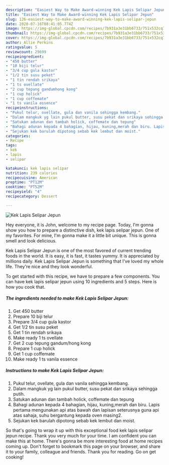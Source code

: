 ```yaml
---
description: "Easiest Way to Make Award-winning Kek Lapis Selipar Jepun"
title: "Easiest Way to Make Award-winning Kek Lapis Selipar Jepun"
slug: 126-easiest-way-to-make-award-winning-kek-lapis-selipar-jepun
date: 2020-07-16T08:41:05.774Z
image: https://img-global.cpcdn.com/recipes/7b931a3e31bb6733/751x532cq70/kek-lapis-selipar-jepun-resipi-foto-utama.jpg
thumbnail: https://img-global.cpcdn.com/recipes/7b931a3e31bb6733/751x532cq70/kek-lapis-selipar-jepun-resipi-foto-utama.jpg
cover: https://img-global.cpcdn.com/recipes/7b931a3e31bb6733/751x532cq70/kek-lapis-selipar-jepun-resipi-foto-utama.jpg
author: Allie Perkins
ratingvalue: 5
reviewcount: 29699
recipeingredient:
- "450 butter"
- "10 biji telur"
- "3/4 cup gula kastor"
- "1/2 tin susu peket"
- "1 tin rendah srikaya"
- "1 ts ovellate"
- "2 cup tepung gandumhong kong"
- "1 cup holick"
- "1 cup coffemate"
- "1 ts vanila essence"
recipeinstructions:
- "Pukul telur, ovellate, gula dan vanila sehingga kembang."
- "Dalam mangkuk yg lain pukul butter, susu pekat dan srikaya sehingga putih."
- "Satukan adunan dan tambah holick, coffemate dan tepung"
- "Bahagi adunan kepada 4 bahagian, hijau, kuning,merah dan biru. Lapis pertama mengunakan api atas bawah dan lapisan seterusnya guna api atas sahaja, suhu bergantung kepada oven masing2."
- "Sejukan kek barulah dipotong sebab kek lembut dan moist."
categories:
- Recipe
tags:
- kek
- lapis
- selipar

katakunci: kek lapis selipar 
nutrition: 239 calories
recipecuisine: American
preptime: "PT12M"
cooktime: "PT52M"
recipeyield: "4"
recipecategory: Dessert

---
```



![Kek Lapis Selipar Jepun](https://img-global.cpcdn.com/recipes/7b931a3e31bb6733/751x532cq70/kek-lapis-selipar-jepun-resipi-foto-utama.jpg)

Hey everyone, it is John, welcome to my recipe page. Today, I'm gonna show you how to prepare a distinctive dish, kek lapis selipar jepun. One of my favorites. For mine, I'm gonna make it a little bit unique. This is gonna smell and look delicious.



Kek Lapis Selipar Jepun is one of the most favored of current trending foods in the world. It is easy, it is fast, it tastes yummy. It is appreciated by millions daily. Kek Lapis Selipar Jepun is something that I've loved my whole life. They're nice and they look wonderful.


To get started with this recipe, we have to prepare a few components. You can have kek lapis selipar jepun using 10 ingredients and 5 steps. Here is how you cook that.

<!--inarticleads1-->

##### The ingredients needed to make Kek Lapis Selipar Jepun:

1. Get 450 butter
1. Prepare 10 biji telur
1. Prepare 3/4 cup gula kastor
1. Get 1/2 tin susu peket
1. Get 1 tin rendah srikaya
1. Make ready 1 ts ovellate
1. Get 2 cup tepung gandum/hong kong
1. Prepare 1 cup holick
1. Get 1 cup coffemate
1. Make ready 1 ts vanila essence




<!--inarticleads2-->

##### Instructions to make Kek Lapis Selipar Jepun:

1. Pukul telur, ovellate, gula dan vanila sehingga kembang.
1. Dalam mangkuk yg lain pukul butter, susu pekat dan srikaya sehingga putih.
1. Satukan adunan dan tambah holick, coffemate dan tepung
1. Bahagi adunan kepada 4 bahagian, hijau, kuning,merah dan biru. Lapis pertama mengunakan api atas bawah dan lapisan seterusnya guna api atas sahaja, suhu bergantung kepada oven masing2.
1. Sejukan kek barulah dipotong sebab kek lembut dan moist.




So that's going to wrap it up with this exceptional food kek lapis selipar jepun recipe. Thank you very much for your time. I am confident you can make this at home. There's gonna be more interesting food at home recipes coming up. Don't forget to bookmark this page on your browser, and share it to your family, colleague and friends. Thank you for reading. Go on get cooking!
